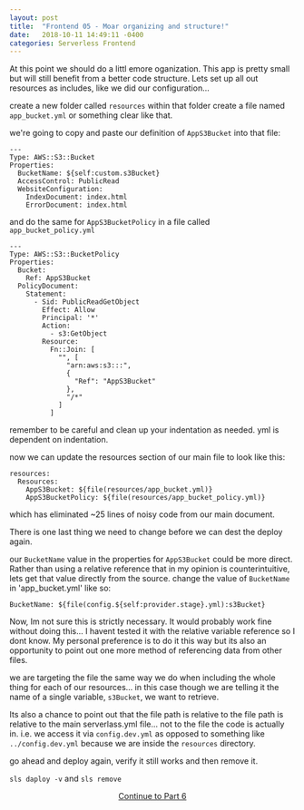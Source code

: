 ```yaml
---
layout: post
title:  "Frontend 05 - Moar organizing and structure!"
date:   2018-10-11 14:49:11 -0400
categories: Serverless Frontend
---
```

At this point we should do a littl emore oganization. This app is pretty small but will still benefit from a better code structure. Lets set up all out resources as includes, like we did our configuration...

create a new folder called `resources`
within that folder create a file named `app_bucket.yml` or something clear like that.

we're going to copy and paste our definition of `AppS3Bucket` into that file:

```
---
Type: AWS::S3::Bucket
Properties:
  BucketName: ${self:custom.s3Bucket}
  AccessControl: PublicRead
  WebsiteConfiguration:
    IndexDocument: index.html
    ErrorDocument: index.html
```

and do the same for `AppS3BucketPolicy` in a file called `app_bucket_policy.yml`

```
---
Type: AWS::S3::BucketPolicy
Properties:
  Bucket:
    Ref: AppS3Bucket
  PolicyDocument:
    Statement:
      - Sid: PublicReadGetObject
        Effect: Allow
        Principal: '*'
        Action:
          - s3:GetObject
        Resource:
          Fn::Join: [
            "", [
              "arn:aws:s3:::",
              {
                "Ref": "AppS3Bucket"
              },
              "/*"
            ]
          ]
```

remember to be careful and clean up your indentation as needed. yml is dependent on indentation.

now we can update the resources section of our main file to look like this:

```
resources:
  Resources:
    AppS3Bucket: ${file(resources/app_bucket.yml)}
    AppS3BucketPolicy: ${file(resources/app_bucket_policy.yml)}
```
which has eliminated ~25 lines of noisy code from our main document. 

There is one last thing we need to change before we can dest the deploy again.

our `BucketName` value in the properties for `AppS3Bucket` could be more direct. Rather than using a relative reference that in my opinion is counterintuitive, lets get that value directly from the source.  change the value of `BucketName` in 'app_bucket.yml' like so:

```
BucketName: ${file(config.${self:provider.stage}.yml):s3Bucket}
```

Now, Im not sure this is strictly necessary. It would probably work fine without doing this... I havent tested it with the relative variable reference so I dont know. My personal preference is to do it this way but its also an opportunity to point out one more method of referencing data from other files.

we are targeting the file the same way we do when including the whole  thing for each of our resources... in this case though we are telling it the name of a single variable, `s3Bucket`, we want to retrieve. 

Its also a chance to point out that the file path is relative to the file path is relative to the main serverlass.yml file... not to the file the code is actually in. i.e. we access it via `config.dev.yml` as opposed to something like `../config.dev.yml` because we are inside the `resources` directory.

go ahead and deploy again, verify it still works and then remove it.

`sls daploy -v` and `sls remove`


<p align="center"><a href="/serverless/frontend/2018/10/11/06-free.ssl.html">Continue to Part 6</a></p>